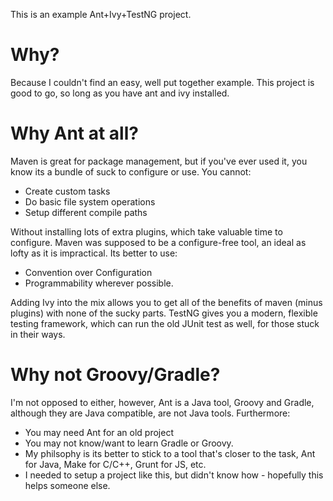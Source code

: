 This is an example Ant+Ivy+TestNG project.

Why?
====

Because I couldn't find an easy, well put together example. This project is good to go, so long as you have ant and ivy installed.

Why Ant at all?
===============

Maven is great for package management, but if you've ever used it, you know its a bundle of suck to configure or use. You cannot:

- Create custom tasks
- Do basic file system operations
- Setup different compile paths

Without installing lots of extra plugins, which take valuable time to configure. Maven was supposed to be a configure-free tool, an ideal as lofty as it is impractical. Its better to use:

- Convention over Configuration
- Programmability wherever possible.

Adding Ivy into the mix allows you to get all of the benefits of maven (minus plugins) with none of the sucky parts. TestNG gives you a modern, flexible testing framework, which can run the old JUnit test as well, for those stuck in their ways.

Why not Groovy/Gradle?
======================

I'm not opposed to either, however, Ant is a Java tool, Groovy and Gradle, although they are Java compatible, are not Java tools. Furthermore:

* You may need Ant for an old project
* You may not know/want to learn Gradle or Groovy.
* My philsophy is its better to stick to a tool that's closer to the task, Ant for Java, Make for C/C++, Grunt for JS, etc.
* I needed to setup a project like this, but didn't know how - hopefully this helps someone else.